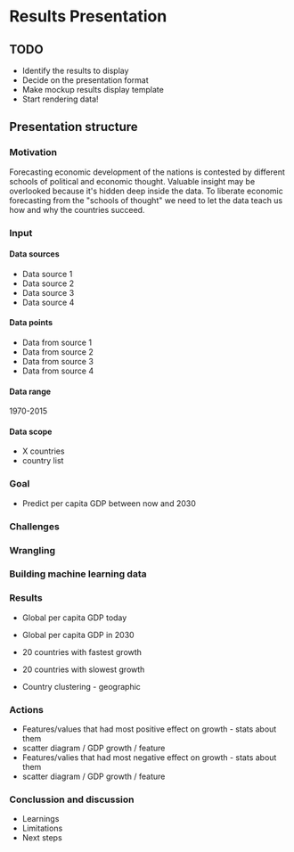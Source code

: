 # Results Presentation

## TODO

* Identify the results to display
* Decide on the presentation format 
* Make mockup results display template
* Start rendering data!

## Presentation structure

### Motivation

Forecasting economic development of the nations is contested by different schools of political and economic thought. Valuable insight may be overlooked because it's hidden deep inside the data. To liberate economic forecasting from the "schools of thought" we need to let the data teach us how and why the countries succeed.

### Input

#### Data sources
* Data source 1
* Data source 2
* Data source 3
* Data source 4

#### Data points
* Data from source 1
* Data from source 2
* Data from source 3
* Data from source 4

#### Data range

1970-2015

#### Data scope 

* X countries
* country list

### Goal

* Predict per capita GDP between now and 2030

### Challenges

### Wrangling

### Building machine learning data

### Results

* Global per capita GDP today
* Global per capita GDP in 2030
* 20 countries with fastest growth
* 20 countries with slowest growth

* Country clustering - geographic

### Actions

* Features/values that had most positive effect on growth - stats about them
* scatter diagram / GDP growth / feature
* Features/valies that had most negative effect on growth - stats about them
* scatter diagram / GDP growth / feature

### Conclussion and discussion

* Learnings
* Limitations
* Next steps
